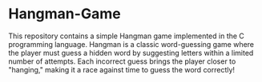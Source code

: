 # Hangman-Game
This repository contains a simple Hangman game implemented in the C programming language. Hangman is a classic word-guessing game where the player must guess a hidden word by suggesting letters within a limited number of attempts. Each incorrect guess brings the player closer to "hanging," making it a race against time to guess the word correctly!

